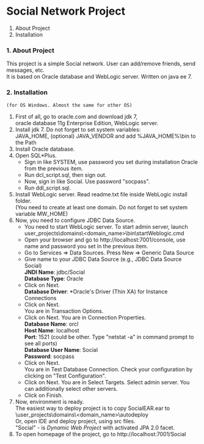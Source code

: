 # Social Network Project

1. About Project
2. Installation

### 1. About Project
This project is a simple Social network. User can add/remove friends, send messages, etc.  
It is based on Oracle database and WebLogic server. Written on java ee 7.

### 2. Installation
	(for OS Windows. Almost the same for other OS)
1. First of all, go to oracle.com and download jdk 7,  
	oracle database 11g Enterprise Edition, WebLogic server.
2. Install jdk 7. Do not forget to set system variables:  
	JAVA_HOME, (optional) JAVA_VENDOR and add %JAVA_HOME%\bin to the Path
3. Install Oracle database.
4. Open SQL*Plus. 
	* Sign in like SYSTEM, use password you set during installation Oracle from the previous item.  
	* Run dcl_script.sql, then sign out.  
	* Now, sign in like Social. Use password "socpass".  
	* Run ddl_script.sql.
5. Install WebLogic server.
	Read readme.txt file inside WebLogic install folder.  
	(You need to create at least one domain. Do not forget to set system variable MW_HOME)
6. Now, you need to configure JDBC Data Source.  
	* You need to start WebLogic server. To start admin server, launch  
	user_projects\domains\\\<domain_name>\bin\startWeblogic.cmd
	* Open your browser and go to http://localhost:7001/console, use name and password you set in the previous item.
	* Go to Services => Data Sources. Press New => Generic Data Source  
	* Give name to your JDBC Data Source (e.g., JDBC Data Source Social)	
		**JNDI Name**:	jdbc/Social  
		**Database Type**:	Oracle  
	* Click on Next.  
		**Database Driver**:	*Oracle's Driver (Thin XA) for Instance Connections  
	* Click on Next.  
		You are in Transaction Options.  
	* Click on Next. You are in Connection Properties.  
		**Database Name**:	orcl  
		**Host Name**:		localhost  
		**Port**:		1521 (could be other. Type "netstat -a" in command prompt to see all ports)  
		**Database User Name**:	Social  
		**Password**:		socpass  
	* Click on Next.  
		You are in Test Database Connection. Check your configuration by clicking on "Test Configuration".  
	* Click on Next. You are in Select Targets.
		Select admin server. You can additionally select other servers.  
	* Click on Finish.
7. Now, environment is ready.  
	The easiest way to deploy project is to copy SocialEAR.ear to \user_projects\domains\\\<domain_name>\autodeploy  
	Or, open IDE and deploy project, using src files.  
	"Social" - is *Dynamic Web Project* with activated JPA 2.0 facet.  
8. To open homepage of the project, go to http://localhost:7001/Social
